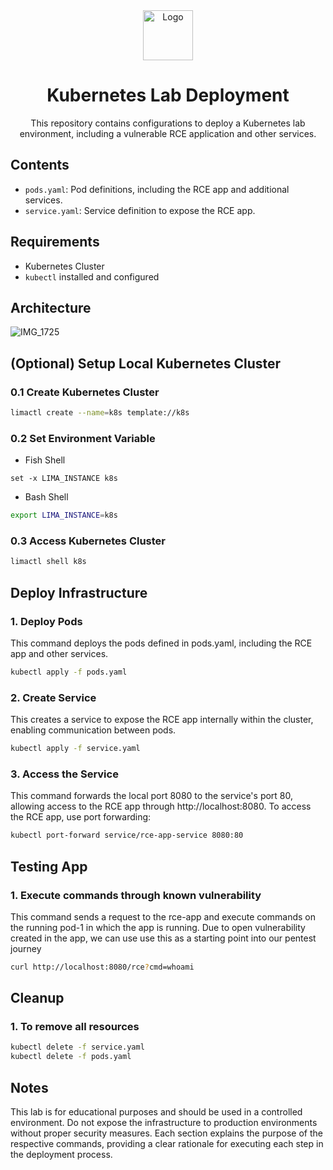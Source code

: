 <div align="center">
  <img src="https://upload.wikimedia.org/wikipedia/commons/thumb/3/39/Kubernetes_logo_without_workmark.svg/1234px-Kubernetes_logo_without_workmark.svg.png" alt="Logo" width="80" height="80">
  <h1>Kubernetes Lab Deployment</h1>
  <p>This repository contains configurations to deploy a Kubernetes lab environment, including a vulnerable RCE application and other services.</p>
</div>


## Contents
- `pods.yaml`: Pod definitions, including the RCE app and additional services.
- `service.yaml`: Service definition to expose the RCE app.
## Requirements
- Kubernetes Cluster
- `kubectl` installed and configured
## Architecture
​![IMG_1725](https://github.com/user-attachments/assets/88d094fd-e0f3-4464-923c-6ac0323cc795)
## (Optional) Setup Local Kubernetes Cluster

### 0.1 Create Kubernetes Cluster
```bash
limactl create --name=k8s template://k8s
```
### 0.2 Set Environment Variable
- Fish Shell
```fish
set -x LIMA_INSTANCE k8s
```
- Bash Shell
```bash
export LIMA_INSTANCE=k8s
```
### 0.3 Access Kubernetes Cluster
```bash
limactl shell k8s
```
## Deploy Infrastructure
### 1. Deploy Pods
This command deploys the pods defined in pods.yaml, including the RCE app and other services.
```bash
kubectl apply -f pods.yaml
```
### 2. Create Service
This creates a service to expose the RCE app internally within the cluster, enabling communication between pods.
```bash
kubectl apply -f service.yaml
```
### 3. Access the Service
This command forwards the local port 8080 to the service's port 80, allowing access to the RCE app through http://localhost:8080.
To access the RCE app, use port forwarding:
```bash
kubectl port-forward service/rce-app-service 8080:80
```
## Testing App
### 1. Execute commands through known vulnerability
This command sends a request to the rce-app and execute commands on the running pod-1 in which the app is running. Due to open vulnerability created in the app, we can use use this as a starting point into our pentest journey
```bash
curl http://localhost:8080/rce?cmd=whoami
```
## Cleanup
### 1. To remove all resources
```bash
kubectl delete -f service.yaml
kubectl delete -f pods.yaml
```
## Notes
This lab is for educational purposes and should be used in a controlled environment. Do not expose the infrastructure to production environments without proper security measures.
Each section explains the purpose of the respective commands, providing a clear rationale for executing each step in the deployment process.
